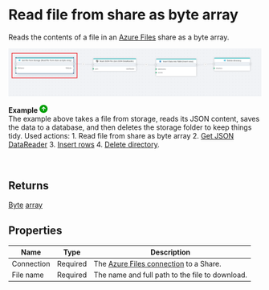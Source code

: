 # Read file from share as byte array

Reads the contents of a file in an [Azure Files](https://learn.microsoft.com/en-us/azure/storage/files/storage-files-introduction) share as a byte array.


![img](../../../../images/flow/Read-file-from-share-as-bytearray.png)

**Example** ![img](../../../../images/strz.jpg)  
The example above takes a file from storage, reads its JSON content, saves the data to a database, and then deletes the storage folder to keep things tidy.  Used actions: 1. Read file from share as byte array 2. [Get JSON DataReader](../json/get-json-datareader.md) 3. [Insert rows](../sql-server/insert-data.md) 4. [Delete directory](delete-directory.md).

</br>


## Returns

[Byte](https://learn.microsoft.com/en-us/dotnet/api/system.byte) [array](https://learn.microsoft.com/en-us/dotnet/csharp/language-reference/builtin-types/arrays)

## Properties

| Name       | Type     | Description                                                              |
| ---------- | -------- | ------------------------------------------------------------------------ |
| Connection | Required | The [Azure Files connection](./connecting-to-azure-files.md) to a Share. |
| File name  | Required | The name and full path to the file to download.                          |


